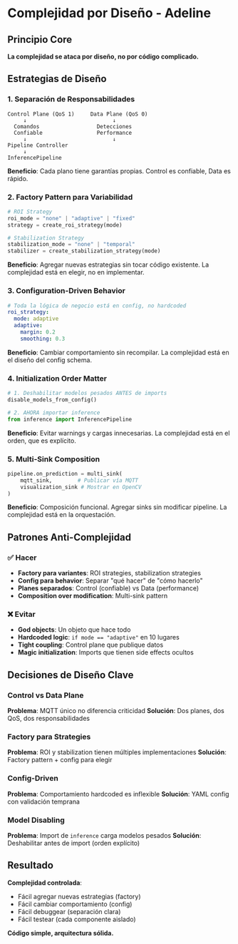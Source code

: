 # Complejidad por Diseño - Adeline

## Principio Core

**La complejidad se ataca por diseño, no por código complicado.**

## Estrategias de Diseño

### 1. Separación de Responsabilidades

```
Control Plane (QoS 1)     Data Plane (QoS 0)
     ↓                           ↓
  Comandos                  Detecciones
  Confiable                 Performance
     ↓                           ↓
Pipeline Controller
     ↓
InferencePipeline
```

**Beneficio**: Cada plano tiene garantías propias. Control es confiable, Data es rápido.

### 2. Factory Pattern para Variabilidad

```python
# ROI Strategy
roi_mode = "none" | "adaptive" | "fixed"
strategy = create_roi_strategy(mode)

# Stabilization Strategy
stabilization_mode = "none" | "temporal"
stabilizer = create_stabilization_strategy(mode)
```

**Beneficio**: Agregar nuevas estrategias sin tocar código existente. La complejidad está en elegir, no en implementar.

### 3. Configuration-Driven Behavior

```yaml
# Toda la lógica de negocio está en config, no hardcoded
roi_strategy:
  mode: adaptive
  adaptive:
    margin: 0.2
    smoothing: 0.3
```

**Beneficio**: Cambiar comportamiento sin recompilar. La complejidad está en el diseño del config schema.

### 4. Initialization Order Matter

```python
# 1. Deshabilitar modelos pesados ANTES de imports
disable_models_from_config()

# 2. AHORA importar inference
from inference import InferencePipeline
```

**Beneficio**: Evitar warnings y cargas innecesarias. La complejidad está en el orden, que es explícito.

### 5. Multi-Sink Composition

```python
pipeline.on_prediction = multi_sink(
    mqtt_sink,        # Publicar vía MQTT
    visualization_sink # Mostrar en OpenCV
)
```

**Beneficio**: Composición funcional. Agregar sinks sin modificar pipeline. La complejidad está en la orquestación.

## Patrones Anti-Complejidad

### ✅ Hacer

- **Factory para variantes**: ROI strategies, stabilization strategies
- **Config para behavior**: Separar "qué hacer" de "cómo hacerlo"
- **Planes separados**: Control (confiable) vs Data (performance)
- **Composition over modification**: Multi-sink pattern

### ❌ Evitar

- **God objects**: Un objeto que hace todo
- **Hardcoded logic**: `if mode == "adaptive"` en 10 lugares
- **Tight coupling**: Control plane que publique datos
- **Magic initialization**: Imports que tienen side effects ocultos

## Decisiones de Diseño Clave

### Control vs Data Plane
**Problema**: MQTT único no diferencia criticidad
**Solución**: Dos planes, dos QoS, dos responsabilidades

### Factory para Strategies
**Problema**: ROI y stabilization tienen múltiples implementaciones
**Solución**: Factory pattern + config para elegir

### Config-Driven
**Problema**: Comportamiento hardcoded es inflexible
**Solución**: YAML config con validación temprana

### Model Disabling
**Problema**: Import de `inference` carga modelos pesados
**Solución**: Deshabilitar antes de import (orden explícito)

## Resultado

**Complejidad controlada**:
- Fácil agregar nuevas estrategias (factory)
- Fácil cambiar comportamiento (config)
- Fácil debuggear (separación clara)
- Fácil testear (cada componente aislado)

**Código simple, arquitectura sólida.**
